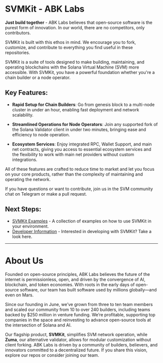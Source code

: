 # SVMKit - ABK Labs

**Just build together** - ABK Labs believes that open-source software is the purest form of innovation. In our world, there are no competitors, only contributors.

SVMKit is built with this ethos in mind. We encourage you to fork, customize, and contribute to everything you find useful in these repositories.

SVMKit is a suite of tools designed to make building, maintaining, and operating blockchains with the Solana Virtual Machine (SVM) more accessible. With SVMKit, you have a powerful foundation whether you're a chain builder or a node operator.

## Key Features:

- **Rapid Setup for Chain Builders**: Go from genesis block to a multi-node cluster in under an hour, enabling fast deployment and network scalability.
  
- **Streamlined Operations for Node Operators**: Join any supported fork of the Solana Validator client in under two minutes, bringing ease and efficiency to node operation.

- **Ecosystem Services**: Enjoy integrated RPC, Wallet Support, and main net contracts, giving you access to essential ecosystem services and the flexibility to work with main net providers without custom integrations.

All of these features are crafted to reduce time to market and let you focus on your core products, rather than the complexity of maintaining and operating the network.

If you have questions or want to contribute, join us in the SVM community chat on Telegram or make a pull request.

## Next Steps:

- [SVMKit Examples](https://github.com/abklabs/svmkit-examples) - A collection of examples on how to use SVMKit in your environment.
- [Developer Information](DEV.md) - Interested in developing with SVMKit?  Take a look here.

---

# About Us

Founded on open-source principles, ABK Labs believes the future of the internet is permissionless, open, and driven by the convergence of AI, blockchain, and token economies. With roots in the early days of open-source software, our team has built software used by millions globally—and even on Mars.

Since our founding in June, we’ve grown from three to ten team members and scaled our community from 10 to over 240 builders, including teams backed by $250 million in venture funding. We’re profitable, supporting top companies in the space and reinvesting to advance open-source tools at the intersection of Solana and AI.

Our flagship product, **SVMKit**, simplifies SVM network operation, while **Zuma**, our alternative validator, allows for modular customization without client forking. ABK Labs is driven by a community of builders, believers, and innovators committed to a decentralized future. If you share this vision, explore our repos or consider joining our team.
